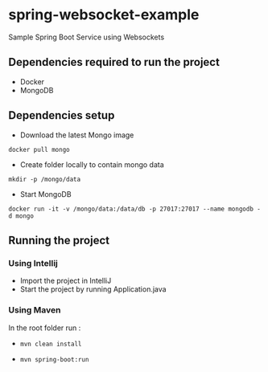 # spring-websocket-example
Sample Spring Boot Service using Websockets

## Dependencies required to run the project

* Docker
* MongoDB

## Dependencies setup

* Download the latest Mongo image

`docker pull mongo`

* Create folder locally to contain mongo data

`mkdir -p /mongo/data`

* Start MongoDB

`docker run -it -v /mongo/data:/data/db -p 27017:27017 --name mongodb -d mongo`

## Running the project 

### Using Intellij

* Import the project in IntelliJ
* Start the project by running Application.java 

### Using Maven

In the root folder run : 
* `mvn clean install`

* `mvn spring-boot:run`
